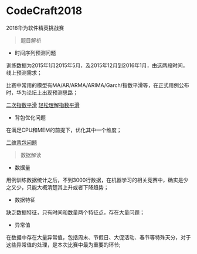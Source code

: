 # CodeCraft2018

2018华为软件精英挑战赛

>题目解析

- 时间序列预测问题

训练数据为2015年1月2015年5月，及2015年12月到2016年1月，由这两段时间，线上预测需求；

比赛中常用的模型有MA/AR/ARMA/ARIMA/Garch/指数平滑等，在正式用例公布时，华为论坛上出现预测思路；

[二次指数平滑](https://forum.huaweicloud.com/thread-8021-1-1.html) [轻松理解指数平滑](https://grisha.org/blog/2016/01/29/triple-exponential-smoothing-forecasting/)

- 背包优化问题

在满足CPU和MEM的前提下，优化其中一个维度；

[二维背包问题](https://forum.huaweicloud.com/thread-8065-1-1.html)

>数据解读

- 数据量

用例训练数据统计之后，不到3000行数据，在机器学习的相关竞赛中，确实是少之又少，只能大概清楚其上升或者下降趋势；

- 数据特征

缺乏数据特征，只有时间和数量两个特征点，存在大量问题；

- 异常值

在数据中存在大量异常值，包括周末、节假日、大促活动、春节等特殊天分，对于这些异常值的处理，是本次比赛中最为重要的环节;


